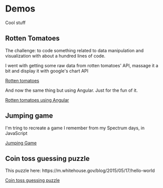 Demos
=====

Cool stuff

<h2>Rotten Tomatoes</h2>
<p>The challenge: to code something related to data manipulation and visualization with about a hundred lines of code.</p>
<p>I went with getting some raw data from rotten tomatoes' API, massage it a bit and display it with google's chart API</p>
<a target="_blank" href="http://mrp.gihub.io/mrp/demos/rottenTomatoes/rottenTomatoes.html">Rotten tomatoes</a>

<p>And now the same thing but using Angular.  Just for the fun of it.</p>
<a target="_blank" href="http://mrp.gihub.io/mrp/demos/rottenTomatoes/rottenTomatoesAngular.html">Rotten tomatoes using Angular</a>


<h2>Jumping game</h2>
<p>I'm tring to recreate a game I remember from my Spectrum days, in JavaScript</p>
<a target="_blank" href="http://http://mrp.gihub.io/mrp/demos/jumpingGame/jumpingGame.html">Jumping Game</a>

<h2>Coin toss guessing puzzle</h2>
<p>This puzzle here: https://m.whitehouse.gov/blog/2015/05/17/hello-world</p>
<a target="_blank" href="http://mrp.gihub.io/mrp/demos/helloWorldPuzzle/index.html">Coin toss guessing puzzle</a>

